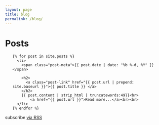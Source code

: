 ```yaml
---
layout: page
title: blog
permalink: /blog/
---
```



<h1 class="page-heading">Posts</h1>
<ul class="post-list">
    
    {% for post in site.posts %}
      <li>
        <span class="post-meta">{{ post.date | date: "%b %-d, %Y" }}</span>

        <h2>
          <a class="post-link" href="{{ post.url | prepend: site.baseurl }}">{{ post.title }} </a>
        </h2>
        {{ post.content | strip_html | truncatewords:49}}<br>
            <a href="{{ post.url }}">Read more...</a><br><br>
      </li>
    {% endfor %}

  </ul>

  <p class="rss-subscribe">subscribe <a href="{{ "/feed.xml" | prepend: site.baseurl }}">via RSS</a></p>


